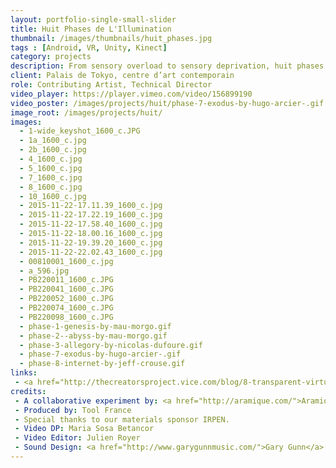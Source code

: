 ```yaml
---
layout: portfolio-single-small-slider
title: Huit Phases de L'Illumination
thumbnail: /images/thumbnails/huit_phases.jpg
tags : [Android, VR, Unity, Kinect]
category: projects
description: From sensory overload to sensory deprivation, huit phases de l’illumination is a collaborative mixed-reality audio-visual experiment. Eight physical installations function as a conduit into eight infinite virtual realities. Using abstractions of time, space, sound, color, form, depth and speed to manipulate the audience's sense of self and connection to the to the present moment we create a forced enlightenment that disconnects the audience from their physical bodies and lets them be one with the virtual universe.
client: Palais de Tokyo, centre d’art contemporain
role: Contributing Artist, Technical Director
video_player: https://player.vimeo.com/video/156899190
video_poster: /images/projects/huit/phase-7-exodus-by-hugo-arcier-.gif
image_root: /images/projects/huit/
images:
  - 1-wide_keyshot_1600_c.JPG
  - 1a_1600_c.jpg
  - 2b_1600_c.jpg
  - 4_1600_c.jpg
  - 5_1600_c.jpg
  - 7_1600_c.jpg
  - 8_1600_c.jpg
  - 10_1600_c.jpg
  - 2015-11-22-17.11.39_1600_c.jpg
  - 2015-11-22-17.22.19_1600_c.jpg
  - 2015-11-22-17.58.40_1600_c.jpg
  - 2015-11-22-18.00.16_1600_c.jpg
  - 2015-11-22-19.39.20_1600_c.jpg
  - 2015-11-22-22.02.43_1600_c.jpg
  - 00810001_1600_c.jpg
  - a_596.jpg
  - PB220011_1600_c.JPG
  - PB220041_1600_c.JPG
  - PB220052_1600_c.JPG
  - PB220074_1600_c.JPG
  - PB220098_1600_c.JPG
  - phase-1-genesis-by-mau-morgo.gif
  - phase-2--abyss-by-mau-morgo.gif
  - phase-3-allegory-by-nicolas-dufoure.gif
  - phase-7-exodus-by-hugo-arcier-.gif
  - phase-8-internet-by-jeff-crouse.gif
links:
 - <a href="http://thecreatorsproject.vice.com/blog/8-transparent-virtual-reality-sculptures-paris">8 See-Through Sculptures Bridge the Real and Virtual Worlds</a>
credits:
 - A collaborative experiment by: <a href="http://aramique.com/">Aramique</a>, <a href="http://www.maumorgo.com/">Mau Morgo</a>, Gary Gunn, Marta Armengol, Guillermo Santoma, Jeff Crouse, Nicolas Dufoure, Hugo Arcier.
 - Produced by: Tool France
 - Special thanks to our materials sponsor IRPEN.
 - Video DP: Maria Sosa Betancor
 - Video Editor: Julien Royer
 - Sound Design: <a href="http://www.garygunnmusic.com/">Gary Gunn</a>
---
```


